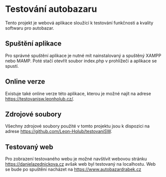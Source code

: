 # Testování autobazaru
Tento projekt je webová aplikace sloužící k testování funkčnosti a kvality softwaru pro autobazar.

## Spuštění aplikace
Pro správné spuštění aplikace je nutné mít nainstalovaný a spuštěný XAMPP nebo MAMP. Poté stačí otevřít soubor index.php v prohlížeči a aplikace se spustí.

## Online verze
Existuje také online verze této aplikace, kterou je možné najít na adrese https://testovanisw.leonholub.cz/.

## Zdrojové soubory
Všechny zdrojové soubory použité v tomto projektu jsou k dispozici na adrese https://github.com/Leon-Holub/testovaniSW.

## Testovaný web
Pro zobrazení testovaného webu je možné navštívit webovou stránku https://danielazednickova.cz avšak web byl testovaný na localhostu. Web se bude po spuštění nacházet na https://www.autobazardrabek.cz